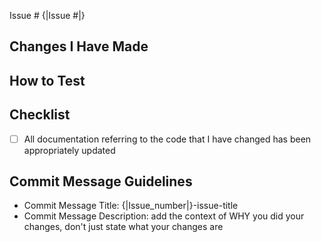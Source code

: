 Issue # {|Issue #|}

## Changes I Have Made


## How to Test


## Checklist
- [ ] All documentation referring to the code that I have changed has been appropriately updated

## Commit Message Guidelines
- Commit Message Title: {|Issue_number|}-issue-title
- Commit Message Description: add the context of WHY you did your changes, don't just state what your changes are

